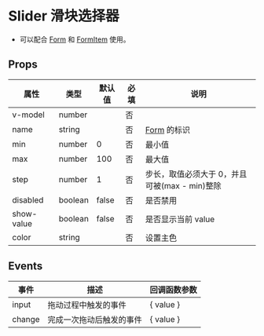 # Slider 滑块选择器

- 可以配合 [Form](./Form.md) 和 [FormItem](./Form.md#formitem-表单项) 使用。

## Props

| 属性       | 类型    | 默认值 | 必填 | 说明                                          |
| ---------- | ------- | ------ | ---- | --------------------------------------------- |
| v-model    | number  |        | 否   |
| name       | string  |        | 否   | [Form](./Form.md) 的标识                      |
| min        | number  | 0      | 否   | 最小值                                        |
| max        | number  | 100    | 否   | 最大值                                        |
| step       | number  | 1      | 否   | 步长，取值必须大于 0，并且可被(max - min)整除 |
| disabled   | boolean | false  | 否   | 是否禁用                                      |
| show-value | boolean | false  | 否   | 是否显示当前 value                            |
| color      | string  |        | 否   | 设置主色                                      |

## Events

| 事件   | 描述                     | 回调函数参数 |
| ------ | ------------------------ | ------------ |
| input  | 拖动过程中触发的事件     | { value }    |
| change | 完成一次拖动后触发的事件 | { value }    |
